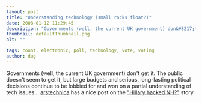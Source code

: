 ```yaml
---
layout: post
title: "Understanding technology (small rocks float?)"
date: 2008-01-12 11:29:45
description: "Governments (well, the current UK government) don&#8217;t get it. The public doesn&#8217;t seem to get it, but large budgets and serious, long-lasting political decisions continue to be lobbied for and won on a partial understanding of tech issues&#8230; arstechnica has&#8230;"
thumbnail: defaultThumbnail.png
alt: ""

tags: count, electronic, poll, technology, vote, voting
author: dug
---
```


<p>Governments (well, the current UK government) don't get it. The public doesn't seem to get it, but large budgets and serious, long-lasting political decisions continue to be lobbied for and won on a partial understanding of tech issues... <a href="http://arstechnica.com/">arstechnica</a> has a nice post on the <a title="Analysis: Why the &amp;quot;Hillary hacked NH?&amp;quot; story is important (Updated)" href="http://arstechnica.com/news.ars/post/20080111-analysis-why-the-hillary-hacked-nh-story-is-important.html">"Hillary hacked NH?"</a> story</p>
